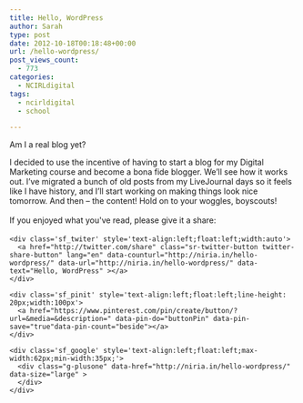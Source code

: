 ```yaml
---
title: Hello, WordPress
author: Sarah
type: post
date: 2012-10-18T00:18:48+00:00
url: /hello-wordpress/
post_views_count:
  - 773
categories:
  - NCIRLdigital
tags:
  - ncirldigital
  - school

---
```

<div id="fb-root">
</div>

Am I a real blog yet?
  
I decided to use the incentive of having to start a blog for my Digital Marketing course and become a bona fide blogger. We&#8217;ll see how it works out. I&#8217;ve migrated a bunch of old posts from my LiveJournal days so it feels like I have history, and I&#8217;ll start working on making things look nice tomorrow. And then &#8211; the content! Hold on to your woggles, boyscouts!

<div class='sfsi_Sicons' style='width: 100%; display: inline-block; vertical-align: middle; text-align:left'>
  <div style='margin:0px 8px 0px 0px; line-height: 24px'>
    <span>If you enjoyed what you've read, please give it a share:</span>
  </div>
  
  <div class='sfsi_socialwpr'>
    <div class='sf_fb' style='text-align:left;width:125px'>
      <div class="fb-like" href="http://niria.in/hello-wordpress/" width="180" send="false" showfaces="false"  action="like" data-share="true"data-layout="button_count" >
      </div>
    </div>
    
    <div class='sf_twiter' style='text-align:left;float:left;width:auto'>
      <a href="http://twitter.com/share" class="sr-twitter-button twitter-share-button" lang="en" data-counturl="http://niria.in/hello-wordpress/" data-url="http://niria.in/hello-wordpress/" data-text="Hello, WordPress" ></a>
    </div>
    
    <div class='sf_pinit' style='text-align:left;float:left;line-height: 20px;width:100px'>
      <a href="https://www.pinterest.com/pin/create/button/?url=&media=&description=" data-pin-do="buttonPin" data-pin-save="true"data-pin-count="beside"></a>
    </div>
    
    <div class='sf_google' style='text-align:left;float:left;max-width:62px;min-width:35px;'>
      <div class="g-plusone" data-href="http://niria.in/hello-wordpress/" data-size="large" >
      </div>
    </div>
  </div>
</div>